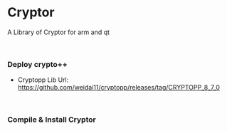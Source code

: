 # Cryptor
A Library of Cryptor for arm and qt 

<br>

### Deploy crypto++
- Cryptopp Lib Url: https://github.com/weidai11/cryptopp/releases/tag/CRYPTOPP_8_7_0
<br>

### Compile & Install Cryptor
